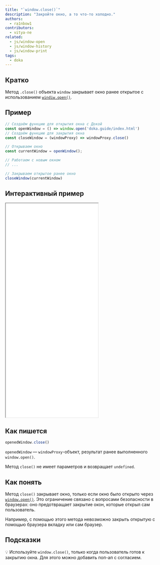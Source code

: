 ```yaml
---
title: "`window.close()`"
description: "Закройте окно, а то что-то холодно."
authors:
  - ra1nbow1
contributors:
  - vitya-ne
related:
  - js/window-open
  - js/window-history
  - js/window-print
tags:
  - doka
---
```


## Кратко

Метод `.close()` объекта `window` закрывает окно ранее открытое с использованием [`windiw.open()`](/js/window-open/).

## Пример

```js
// Создаём функцию для открытия окна с Докой
const openWindow = () => window.open('doka.guide/index.html')
// Создаём функцию для закрытия окна
const closeWindow = (windowProxy) => windowProxy.close()

// Открываем окно
const currentWindow = openWindow();

// Работаем с новым окном
// ...

// Закрываем открытое ранее окно
closeWindow(currentWindow)
```

## Интерактивный пример

<iframe title="Закрываем открытое окно" src="demos/open-close-window/" height="695"></iframe>

## Как пишется

```js
openedWindow.close()
```
`openedWindow` — `windowProxy`-объект, результат ранее выполненного `window.open()`.

Метод `close()` не имеет параметров и возвращает `undefined`.

## Как понять

Метод `close()` закрывает окно, только если окно было открыто через [`window.open()`](/js/window-open/). Это ограничение связано с вопросами безопасности в браузерах: оно предотвращает закрытие окон, которые открыл сам пользователь.

Например, с помощью этого метода невозможно закрыть открытую с помощью браузера вкладку или сам браузер.

## Подсказки

💡 Используйте `window.close()`, только когда пользователь готов к закрытию окна. Для этого можно добавить поп-ап с согласием.
